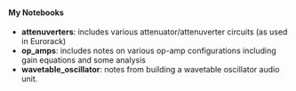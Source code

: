 #### My Notebooks
 - **attenuverters**:  includes various attenuator/attenuverter circuits (as used in Eurorack)
 - **op_amps**:  includes notes on various op-amp configurations including gain equations and some analysis
 - **wavetable_oscillator**:  notes from building a wavetable oscillator audio unit.